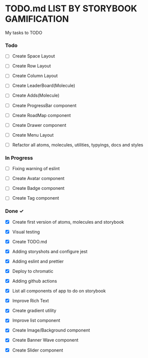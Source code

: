 # TODO.md LIST BY STORYBOOK GAMIFICATION

My tasks to TODO 

### Todo

- [ ] Create Space Layout
- [ ] Create Row Layout
- [ ] Create Column Layout

- [ ] Create LeaderBoard(Molecule)
- [ ] Create Adds(Molecule)
- [ ] Create ProgressBar component

- [ ] Create RoadMap component
- [ ] Create Drawer component
- [ ] Create Menu Layout

- [ ] Refactor all atoms, molecules, utilities, typyings, docs and styles

### In Progress

- [ ] Fixing warning of eslint  

- [ ] Create Avatar component
- [ ] Create Badge component
- [ ] Create Tag component

### Done ✓

- [x] Create first version of atoms, molecules and storybook
- [x] Visual testing
- [x] Create TODO.md
- [x] Adding storyshots and configure jest
- [x] Adding eslint and prettier
- [x] Deploy to chromatic
- [x] Adding github actions
- [x] List all components of app to do on storybook

- [x] Improve Rich Text
- [x] Create gradient utility
- [x] Improve list component

- [x] Create Image/Background component
- [x] Create Banner Wave component
- [x] Create Slider component